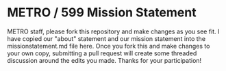 # METRO / 599 Mission Statement
METRO staff, please fork this repository and make changes as you see fit.
I have copied our "about" statement and our mission statement into the missionstatement.md file here.
Once you fork this and make changes to your own copy, submitting a pull request will create some threaded discussion around the edits you made.
Thanks for your participation!
